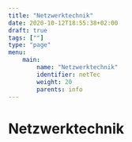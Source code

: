 ```yaml
---
title: "Netzwerktechnik"
date: 2020-10-12T18:55:38+02:00
draft: true
tags: [""]
type: "page"
menu:
    main: 
        name: "Netzwerktechnik"
        identifier: netTec
        weight: 20
        parents: info
---
```


# Netzwerktechnik
